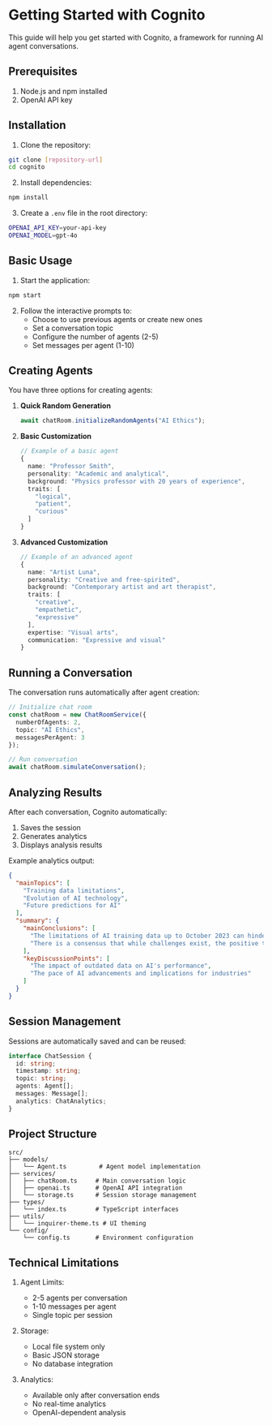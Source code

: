 # Getting Started with Cognito

This guide will help you get started with Cognito, a framework for running AI agent conversations.

## Prerequisites

1. Node.js and npm installed
2. OpenAI API key

## Installation

1. Clone the repository:
```bash
git clone [repository-url]
cd cognito
```

2. Install dependencies:
```bash
npm install
```

3. Create a `.env` file in the root directory:
```bash
OPENAI_API_KEY=your-api-key
OPENAI_MODEL=gpt-4o
```

## Basic Usage

1. Start the application:
```bash
npm start
```

2. Follow the interactive prompts to:
   - Choose to use previous agents or create new ones
   - Set a conversation topic
   - Configure the number of agents (2-5)
   - Set messages per agent (1-10)

## Creating Agents

You have three options for creating agents:

1. **Quick Random Generation**
   ```typescript
   await chatRoom.initializeRandomAgents("AI Ethics");
   ```

2. **Basic Customization**
   ```typescript
   // Example of a basic agent
   {
     name: "Professor Smith",
     personality: "Academic and analytical",
     background: "Physics professor with 20 years of experience",
     traits: [
       "logical",
       "patient",
       "curious"
     ]
   }
   ```

3. **Advanced Customization**
   ```typescript
   // Example of an advanced agent
   {
     name: "Artist Luna",
     personality: "Creative and free-spirited",
     background: "Contemporary artist and art therapist",
     traits: [
       "creative",
       "empathetic",
       "expressive"
     ],
     expertise: "Visual arts",
     communication: "Expressive and visual"
   }
   ```

## Running a Conversation

The conversation runs automatically after agent creation:

```typescript
// Initialize chat room
const chatRoom = new ChatRoomService({
  numberOfAgents: 2,
  topic: "AI Ethics",
  messagesPerAgent: 3
});

// Run conversation
await chatRoom.simulateConversation();
```

## Analyzing Results

After each conversation, Cognito automatically:
1. Saves the session
2. Generates analytics
3. Displays analysis results

Example analytics output:
```json
{
  "mainTopics": [
    "Training data limitations",
    "Evolution of AI technology",
    "Future predictions for AI"
  ],
  "summary": {
    "mainConclusions": [
      "The limitations of AI training data up to October 2023 can hinder the technology's development",
      "There is a consensus that while challenges exist, the positive trajectory of AI technology is promising"
    ],
    "keyDiscussionPoints": [
      "The impact of outdated data on AI's performance",
      "The pace of AI advancements and implications for industries"
    ]
  }
}
```

## Session Management

Sessions are automatically saved and can be reused:

```typescript
interface ChatSession {
  id: string;
  timestamp: string;
  topic: string;
  agents: Agent[];
  messages: Message[];
  analytics: ChatAnalytics;
}
```

## Project Structure

```
src/
├── models/
│   └── Agent.ts         # Agent model implementation
├── services/
│   ├── chatRoom.ts     # Main conversation logic
│   ├── openai.ts       # OpenAI API integration
│   └── storage.ts      # Session storage management
├── types/
│   └── index.ts        # TypeScript interfaces
├── utils/
│   └── inquirer-theme.ts # UI theming
└── config/
    └── config.ts       # Environment configuration
```

## Technical Limitations

1. Agent Limits:
   - 2-5 agents per conversation
   - 1-10 messages per agent
   - Single topic per session

2. Storage:
   - Local file system only
   - Basic JSON storage
   - No database integration

3. Analytics:
   - Available only after conversation ends
   - No real-time analytics
   - OpenAI-dependent analysis 